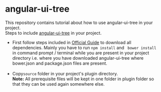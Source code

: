 # angular-ui-tree
This repository contains tutorial about how to use angular-ui-tree in your project.<br>
Steps to include <a href="https://github.com/angular-ui-tree/angular-ui-tree">angular-ui-tree</a> in your project.
<ul>
<li>First follow steps included in <a href="https://github.com/angular-ui-tree/angular-ui-tree/blob/master/guide/01_development_setup.ngdoc">Official Guide</a> to download all dependencies. Mainly you have to run <code>npm install</code> and <code> bower install</code> in command prompt / terminal while you are present in your project directory i.e. where you have downloaded angular-ui-tree where bower.json and package.json files are present.</li><br>
<li>Copy<code>source</code> folder in your project's plugin directory.<br><b>Note:</b> All prerequisite files will be kept in one folder in plugin folder so that they can be used again somewhere else.</li><br>
